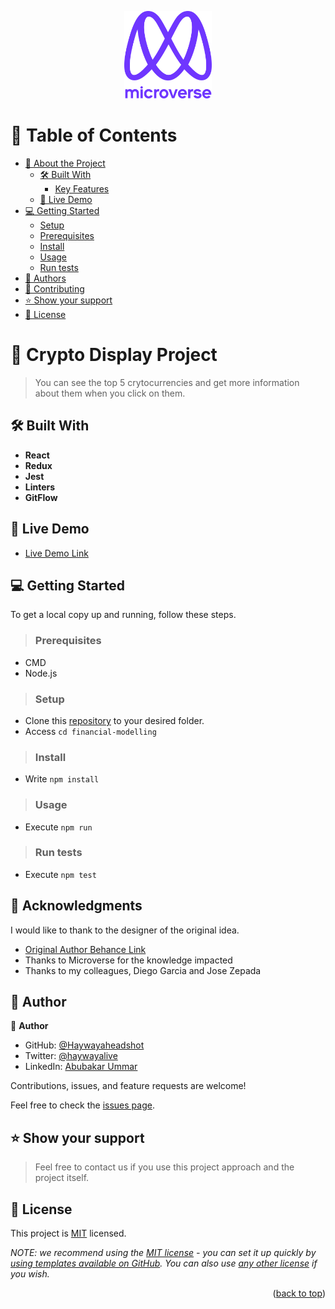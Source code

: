 <a name="readme-top"></a>

<div align="center">

  <img src="./src/components/images/murple_logo.png" alt="logo" width="140"  height="auto" />
  <br/>


</div>

# 📗 Table of Contents

- [📖 About the Project](#about-project)
  - [🛠 Built With](#built-with)
    - [Key Features](#key-features)
  - [🚀 Live Demo](#live-demo)
- [💻 Getting Started](#getting-started)
  - [Setup](#setup)
  - [Prerequisites](#prerequisites)
  - [Install](#install)
  - [Usage](#usage)
  - [Run tests](#run-tests)
- [👥 Authors](#authors)
- [🤝 Contributing](#contributing)
- [⭐️ Show your support](#support)
- [📝 License](#license)

<!-- PROJECT DESCRIPTION -->

# 📖 Crypto Display Project <a name="about-project"></a>

> You can see the top 5 crytocurrencies and get more information about them when you click on them.

## 🛠 Built With <a name="built-with"></a>


<!-- Features -->


- **React**
- **Redux**
- **Jest**
- **Linters**
- **GitFlow**

<!-- LIVE DEMO -->

## 🚀 Live Demo <a name="live-demo"></a>


- [Live Demo Link](https://fluffy-sherbet-58b340.netlify.app/)

<!-- GETTING STARTED -->

## 💻 Getting Started <a name="getting-started"></a>

To get a local copy up and running, follow these steps.

>### Prerequisites
 - CMD
 - Node.js
>### Setup

- Clone this [repository](https://github.com/Haywayaheadshot/financial-modelling.git) to your desired folder.
- Access `cd financial-modelling`


>### Install

- Write `npm install`

>### Usage

- Execute `npm run`

>### Run tests

- Execute `npm test`

<!-- ACKNOWLEDGEMENTS -->

## 🙏 Acknowledgments <a name="acknowledgements"></a>


I would like to thank to the designer of the original idea.
- [Original Author Behance Link](https://www.behance.net/sakwadesignstudio)
- Thanks to Microverse for the knowledge impacted
- Thanks to my colleagues, Diego Garcia and Jose Zepada

<!-- AUTHORS -->

## 👥 Author <a name="authors"></a>

👤 **Author**

- GitHub: [@Haywayaheadshot](https://github.com/Haywayaheadshot)
- Twitter: [@haywayalive](https://twitter.com/haywayalive)
- LinkedIn: [Abubakar Ummar](https://www.linkedin.com/in/abubakar-ummar/)

Contributions, issues, and feature requests are welcome!

Feel free to check the [issues page](../../issues/).

<!-- SUPPORT -->

## ⭐️ Show your support <a name="support"></a>

> Feel free to contact us if you use this project approach and the project itself.

<!-- LICENSE -->

## 📝 License <a name="license"></a>

This project is [MIT](./LICENSE) licensed.

_NOTE: we recommend using the [MIT license](https://choosealicense.com/licenses/mit/) - you can set it up quickly by [using templates available on GitHub](https://docs.github.com/en/communities/setting-up-your-project-for-healthy-contributions/adding-a-license-to-a-repository). You can also use [any other license](https://choosealicense.com/licenses/) if you wish._

<p align="right">(<a href="#readme-top">back to top</a>)</p><a name="readme-top"></a>

